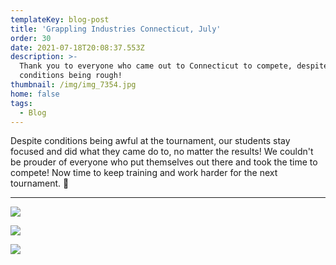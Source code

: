 ```yaml
---
templateKey: blog-post
title: 'Grappling Industries Connecticut, July'
order: 30
date: 2021-07-18T20:08:37.553Z
description: >-
  Thank you to everyone who came out to Connecticut to compete, despite
  conditions being rough! 
thumbnail: /img/img_7354.jpg
home: false
tags:
  - Blog
---
```

Despite conditions being awful at the tournament, our students stay focused and did what they came do to, no matter the results! We couldn't be prouder of everyone who put themselves out there and took the time to compete! Now time to keep training and 
work harder for the next tournament. 💪

- - -

![](/img/20210717_124933.jpg)

![](/img/img_6641.jpg)

![](/img/img_7353.jpg)
